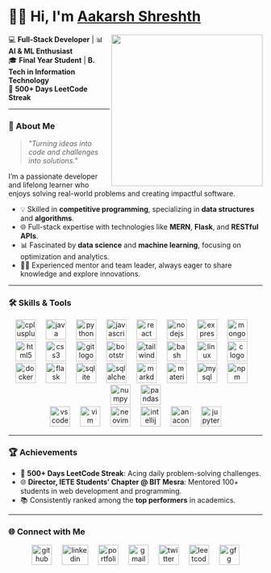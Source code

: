 
<!--
## Hi there 👋
**AakarshShreshth/AakarshShreshth** is a ✨ _special_ ✨ repository because its `README.md` (this file) appears on your GitHub profile.

Here are some ideas to get you started:

- 🔭 I’m currently working on ...
- 🌱 I’m currently learning ...
- 👯 I’m looking to collaborate on ...
- 🤔 I’m looking for help with ...
- 💬 Ask me about ...
- 📫 How to reach me: ...
- 😄 Pronouns: ...
- ⚡ Fun fact: ...
-->



<!-- # <img src="https://fonts.gstatic.com/s/e/notoemoji/latest/1f44b_1f3fb/512.gif" alt="👋" height="40"> Hi, I'm **[Aakarsh Shreshth](https://aakarshshreshth.github.io/Portfolio-React/)**  -->

# 👋🏻 Hi, I'm **[Aakarsh Shreshth](https://aakarshshreshth.github.io/Portfolio-React/)**  

<img align="right" height="300" src="https://media.giphy.com/media/qgQUggAC3Pfv687qPC/giphy.gif" />

💻 **Full-Stack Developer** | 📊 **AI & ML Enthusiast**  
🎓 **Final Year Student** | **B. Tech in Information Technology**    
🌟 **500+ Days LeetCode Streak**  

---

### 🚀 About Me  

> _"Turning ideas into code and challenges into solutions."_  

I’m a passionate developer and lifelong learner who enjoys solving real-world problems and creating impactful software.  

- 💡 Skilled in **competitive programming**, specializing in **data structures** and **algorithms**.  
- 🌐 Full-stack expertise with technologies like **MERN**, **Flask**, and **RESTful APIs**.  
- 📊 Fascinated by **data science** and **machine learning**, focusing on optimization and analytics.  
- 👨‍🏫 Experienced mentor and team leader, always eager to share knowledge and explore innovations.  

---

### 🛠️ Skills & Tools  

<div align="center">
  <img src="https://cdn.jsdelivr.net/gh/devicons/devicon/icons/cplusplus/cplusplus-original.svg" height="40" alt="cplusplus logo"  />
  <img width="12" />
  <img src="https://cdn.jsdelivr.net/gh/devicons/devicon/icons/java/java-original.svg" height="40" alt="java logo"  />
  <img width="12" />
  <img src="https://cdn.jsdelivr.net/gh/devicons/devicon/icons/python/python-original.svg" height="40" alt="python logo"  />
  <img width="12" />
  <img src="https://cdn.jsdelivr.net/gh/devicons/devicon/icons/javascript/javascript-original.svg" height="40" alt="javascript logo"  />
  <img width="12" />
  <img src="https://cdn.jsdelivr.net/gh/devicons/devicon/icons/react/react-original.svg" height="40" alt="react logo"  />
  <img width="12" />
  <img src="https://cdn.jsdelivr.net/gh/devicons/devicon/icons/nodejs/nodejs-original.svg" height="40" alt="nodejs logo"  />
  <img width="12" />
  <img src="https://skillicons.dev/icons?i=express" height="40" alt="express logo"  />
  <img width="12" />
  <img src="https://cdn.jsdelivr.net/gh/devicons/devicon/icons/mongodb/mongodb-original.svg" height="40" alt="mongodb logo"  />
  <img width="12" />
  <img src="https://cdn.jsdelivr.net/gh/devicons/devicon/icons/html5/html5-original.svg" height="40" alt="html5 logo"  />
  <img width="12" />
  <img src="https://cdn.jsdelivr.net/gh/devicons/devicon/icons/css3/css3-original.svg" height="40" alt="css3 logo"  />
  <img width="12" />
  <img src="https://cdn.jsdelivr.net/gh/devicons/devicon/icons/git/git-original.svg" height="40" alt="git logo"  />
  <img width="12" />
  <img src="https://cdn.jsdelivr.net/gh/devicons/devicon/icons/bootstrap/bootstrap-original.svg" height="40" alt="bootstrap logo"  />
  <img width="12" />
  <img src="https://cdn.simpleicons.org/tailwindcss/06B6D4" height="40" alt="tailwindcss logo"  />
  <img width="12" />
  <img src="https://skillicons.dev/icons?i=bash" height="40" alt="bash logo"  />
  <img width="12" />
  <img src="https://cdn.jsdelivr.net/gh/devicons/devicon/icons/linux/linux-original.svg" height="40" alt="linux logo"  />
  <img width="12" />
  <img src="https://cdn.jsdelivr.net/gh/devicons/devicon/icons/c/c-original.svg" height="40" alt="c logo"  />
  <img width="12" />
  <img src="https://cdn.jsdelivr.net/gh/devicons/devicon/icons/docker/docker-original.svg" height="40" alt="docker logo"  />
  <img width="12" />
  <img src="https://skillicons.dev/icons?i=flask" height="40" alt="flask logo"  />
  <img width="12" />
  <img src="https://cdn.jsdelivr.net/gh/devicons/devicon/icons/sqlite/sqlite-original.svg" height="40" alt="sqlite logo"  />
  <img width="12" />
  <img src="https://cdn.jsdelivr.net/gh/devicons/devicon/icons/sqlalchemy/sqlalchemy-original.svg" height="40" alt="sqlalchemy logo"  />
  <img width="12" />
  <img src="https://skillicons.dev/icons?i=md" height="40" alt="markdown logo"  />
  <img width="12" />
  <img src="https://cdn.jsdelivr.net/gh/devicons/devicon/icons/materialui/materialui-original.svg" height="40" alt="materialui logo"  />
  <img width="12" />
  <img src="https://cdn.jsdelivr.net/gh/devicons/devicon/icons/mysql/mysql-original.svg" height="40" alt="mysql logo"  />
  <img width="12" />
  <img src="https://cdn.jsdelivr.net/gh/devicons/devicon/icons/npm/npm-original-wordmark.svg" height="40" alt="npm logo"  />
  <img width="12" />
  <img src="https://cdn.jsdelivr.net/gh/devicons/devicon/icons/numpy/numpy-original.svg" height="40" alt="numpy logo"  />
  <img width="12" />
  <img src="https://cdn.jsdelivr.net/gh/devicons/devicon/icons/pandas/pandas-original.svg" height="40" alt="pandas logo"  />
</div>

<div align="center">
  <img src="https://cdn.jsdelivr.net/gh/devicons/devicon/icons/vscode/vscode-original.svg" height="40" alt="vscode logo"  />
  <img width="12" />
  <img src="https://cdn.jsdelivr.net/gh/devicons/devicon/icons/vim/vim-original.svg" height="40" alt="vim logo"  />
  <img width="12" />
  <img src="https://skillicons.dev/icons?i=neovim" height="40" alt="neovim logo"  />
  <img width="12" />
  <img src="https://cdn.jsdelivr.net/gh/devicons/devicon/icons/intellij/intellij-original.svg" height="40" alt="intellij logo"  />
  <img width="12" />
  <img src="https://cdn.jsdelivr.net/gh/devicons/devicon/icons/anaconda/anaconda-original.svg" height="40" alt="anaconda logo"  />
  <img width="12" />
  <img src="https://cdn.jsdelivr.net/gh/devicons/devicon/icons/jupyter/jupyter-original.svg" height="40" alt="jupyter logo"  />
</div>
<!--
![Python](https://img.shields.io/badge/-Python-3776AB?style=flat&logo=python&logoColor=white)
![C++](https://img.shields.io/badge/-C%2B%2B-00599C?style=flat&logo=cplusplus&logoColor=white)
![Java](https://img.shields.io/badge/-Java-007396?style=flat&logo=java&logoColor=white)
![HTML](https://img.shields.io/badge/-HTML5-E34F26?style=flat&logo=html5&logoColor=white)
![CSS](https://img.shields.io/badge/-CSS3-1572B6?style=flat&logo=css3&logoColor=white)
![JavaScript](https://img.shields.io/badge/-JavaScript-F7DF1E?style=flat&logo=javascript&logoColor=black)
![React](https://img.shields.io/badge/-React-61DAFB?style=flat&logo=react&logoColor=black)
![Node.js](https://img.shields.io/badge/-Node.js-339933?style=flat&logo=nodedotjs&logoColor=white)
![Flask](https://img.shields.io/badge/-Flask-000000?style=flat&logo=flask&logoColor=white)  
-->

---
<!--
### 📌 Featured Projects  

🌟 **[Integrated Chat Application](https://github.com/AakarshShreshth/Chat-App)**  
> Real-time messaging app using the **MERN stack**.  
- ✨ Built with **WebSocket** for instant communication.  
- 💡 Designed a responsive UI using **React.js**.  
- 🔒 Secured with **JWT authentication**.  

🌟 **[Ticket Show](https://github.com/AakarshShreshth/Ticket-Show)**  
> A seamless ticket booking platform powered by **Flask**.  
- 📊 Managed 1,000+ ticket entries with **SQLAlchemy**.  
- 🔒 Focused on secure backend workflows.  

🌟 **[Water Quality Prediction](https://github.com/AakarshShreshth/Water-Quality-Prediction)**  
> Machine learning model with 90%+ accuracy.  
- 🧠 Used **Random Forest** and **Gradient Boosting**.  
- 📈 Analyzed 3,000+ water samples to predict potability.  

---
-->

### 🏆 Achievements  

- 🥇 **500+ Days LeetCode Streak**: Acing daily problem-solving challenges.  
- 🌐 **Director, IETE Students’ Chapter @ BIT Mesra**: Mentored 100+ students in web development and programming.  
- 📚 Consistently ranked among the **top performers** in academics.  

---

### 🌐 Connect with Me  

<!--
[![GitHub | AakarshShreshth](https://img.shields.io/badge/-GitHub-181717?style=flat&logo=github&logoColor=white)](https://github.com/AakarshShreshth)
[![LinkedIn | aakarshshreshth](https://img.shields.io/badge/-LinkedIn-0077B5?style=flat&logo=linkedin&logoColor=white)](https://www.linkedin.com/in/aakarshshreshth/)
[![Portfolio](https://img.shields.io/badge/-Portfolio-000000?style=flat&logo=react&logoColor=white)](https://aakarshshreshth.github.io/Portfolio-React/)
[![Email](https://img.shields.io/badge/-Email-D14836?style=flat&logo=gmail&logoColor=white)](mailto:aakarshshreshth@gmail.com)  
-->

<div align="center">
  <a href="https://github.com/AakarshShreshth"><img src="https://skillicons.dev/icons?i=github" height="40" alt="github logo"  /></a>
  <img width="12" />
  <a href="https://www.linkedin.com/in/aakarshshreshth/"><img src="https://raw.githubusercontent.com/maurodesouza/profile-readme-generator/master/src/assets/icons/social/linkedin/default.svg" width="52" height="40" alt="linkedin logo"  /></a>
  <img width="12" />
  <a href="https://aakarshshreshth.github.io/Portfolio-React/"><img src="https://img.icons8.com/color/40/domain--v1.png" height="40" alt="portfolio logo"  /></a>
  <img width="12" />
  <a href="mailto:aakarshshreshth@gmail.com"><img src="https://skillicons.dev/icons?i=gmail" height="40" alt="gmail logo"  /></a>
  <img width="12" />
  <a href="https://x.com/AakarshShreshth"><img src="https://skillicons.dev/icons?i=twitter" height="40" alt="twitter logo"  /></a>
  <img width="12" />
  <a href="https://leetcode.com/u/aakarshshreshth/"><img src="https://img.icons8.com/external-tal-revivo-color-tal-revivo/40/external-level-up-your-coding-skills-and-quickly-land-a-job-logo-color-tal-revivo.png" height="40" alt="leetcode logo"  /></a>
  <img width="12" />
  <a href="https://www.geeksforgeeks.org/user/aakarshshreshth/"><img src="https://img.icons8.com/color/40/GeeksforGeeks.png" height="40" alt="gfg logo"  /></a>
</div>

<!--
![Portfolio Website](https://img.shields.io/badge/Portfolio-Website-blue?style=for-the-badge)
![Java](https://img.shields.io/badge/Java-ED8B00?style=for-the-badge&logo=jdk&logoColor=white)
![SQLite](https://img.shields.io/badge/SQLite-07405E?style=for-the-badge&logo=sqlite&logoColor=white)
![Git](https://img.shields.io/badge/Git-F05033?style=for-the-badge&logo=git&logoColor=white)
![VS Code](https://img.shields.io/badge/VSCode-0078D4?style=for-the-badge&logo=visual%20studio%20code&logoColor=white)
![Vim](https://img.shields.io/badge/Vim-019733?style=for-the-badge&logo=vim&logoColor=white)
![NeoVim](https://img.shields.io/badge/NeoVim-57A143?style=for-the-badge&logo=neovim&logoColor=white)
![Postman](https://img.shields.io/badge/Postman-FF6C37?style=for-the-badge&logo=postman&logoColor=white)
![Linux](https://img.shields.io/badge/Linux-FCC624?style=for-the-badge&logo=linux&logoColor=black)
![Express.js](https://img.shields.io/badge/Express.js-404D59?style=for-the-badge)
![MySQL](https://img.shields.io/badge/MySQL-00000F?style=for-the-badge&logo=mysql&logoColor=white)
![MongoDB](https://img.shields.io/badge/MongoDB-4EA94B?style=for-the-badge&logo=mongodb&logoColor=white)
![Pandas](https://img.shields.io/badge/Pandas-150458?style=for-the-badge&logo=pandas&logoColor=white)
![NumPy](https://img.shields.io/badge/NumPy-013243?style=for-the-badge&logo=numpy&logoColor=white)
![Scikit-Learn](https://img.shields.io/badge/scikit_learn-F7931E?style=for-the-badge&logo=scikit-learn&logoColor=white)
![Jinja](https://img.shields.io/badge/Jinja-B41717?style=for-the-badge&logo=jinja&logoColor=white)
![Socket.io](https://img.shields.io/badge/Socket.io-black?style=for-the-badge&logo=socket.io&badgeColor=010101)
-->



###



###
